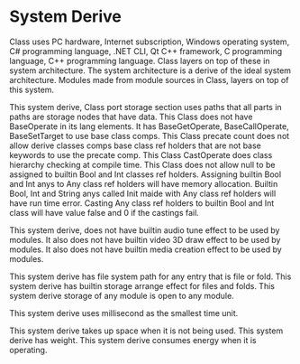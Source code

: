 # System Derive

Class uses PC hardware, Internet subscription, Windows operating system, C# programming language, .NET CLI, Qt C++ framework, 
C programming language, C++ programming language.
Class layers on top of these in system architecture.
The system architecture is a derive of the ideal system architecture.
Modules made from module sources in Class, layers on top of this system.

This system derive, Class port storage section uses paths that all parts in paths are storage nodes that have data.
This Class does not have BaseOperate in its lang elements.
It has BaseGetOperate, BaseCallOperate, BaseSetTarget to use base class comps. 
This Class precate count does not allow derive classes comps base class ref holders that are not base keywords
to use the precate comp.
This Class CastOperate does class hierarchy checking at compile time.
This Class does not allow null to be assigned to builtin Bool and Int classes ref holders.
Assigning builtin Bool and Int anys to Any class ref holders will have memory allocation.
Builtin Bool, Int and String anys called Init maide with Any class ref holders will have run time error.
Casting Any class ref holders to builtin Bool and Int class will have value false and 0 if the castings fail.

This system derive, does not have builtin audio tune effect to be used by modules.
It also does not have builtin video 3D draw effect to be used by modules.
It also does not have builtin media creation effect to be used by modules.

This system derive has file system path for any entry that is file or fold.
This system derive has builtin storage arrange effect for files and folds.
This system derive storage of any module is open to any module.

This system derive uses millisecond as the smallest time unit.

This system derive takes up space when it is not being used.
This system derive has weight.
This system derive consumes energy when it is operating.